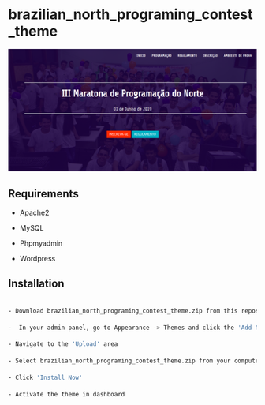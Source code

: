 # brazilian_north_programing_contest_theme

![alt text](https://github.com/julianyraiol/brazilian_north_programing_contest_theme/blob/master/screenshot.png)

## Requirements

- Apache2

- MySQL

- Phpmyadmin

- Wordpress

## Installation

```bash

- Download brazilian_north_programing_contest_theme.zip from this repository.

-  In your admin panel, go to Appearance -> Themes and click the 'Add New' button

- Navigate to the 'Upload' area

- Select brazilian_north_programing_contest_theme.zip from your computer

- Click 'Install Now'

- Activate the theme in dashboard
```

